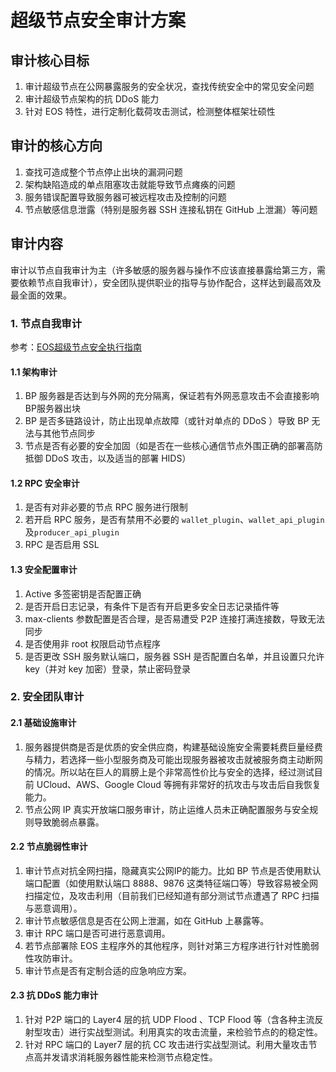 # 超级节点安全审计方案

## 审计核心目标

1.	审计超级节点在公网暴露服务的安全状况，查找传统安全中的常见安全问题
1.	审计超级节点架构的抗 DDoS 能力
1.	针对 EOS 特性，进行定制化载荷攻击测试，检测整体框架壮硕性

## 审计的核心方向

1.	查找可造成整个节点停止出块的漏洞问题
1.	架构缺陷造成的单点阻塞攻击就能导致节点瘫痪的问题
1.	服务错误配置导致服务器可被远程攻击及控制的问题
1.	节点敏感信息泄露（特别是服务器 SSH 连接私钥在 GitHub 上泄漏）等问题

## 审计内容

审计以节点自我审计为主（许多敏感的服务器与操作不应该直接暴露给第三方，需要依赖节点自我审计），安全团队提供职业的指导与协作配合，这样达到最高效及最全面的效果。

### 1. 节点自我审计

参考：[EOS超级节点安全执行指南](README.md)

#### 1.1 架构审计

1. BP 服务器是否达到与外网的充分隔离，保证若有外网恶意攻击不会直接影响BP服务器出块
1. BP 是否多链路设计，防止出现单点故障（或针对单点的 DDoS ）导致 BP 无法与其他节点同步
1. 节点是否有必要的安全加固（如是否在一些核心通信节点外围正确的部署高防抵御 DDoS 攻击，以及适当的部署 HIDS）

#### 1.2 RPC 安全审计

1.	是否有对非必要的节点 RPC 服务进行限制
1.	若开启 RPC 服务，是否有禁用不必要的 `wallet_plugin`、`wallet_api_plugin`及`producer_api_plugin`
1.	RPC 是否启用 SSL

#### 1.3 安全配置审计

1.	Active 多签密钥是否配置正确
1.	是否开启日志记录，有条件下是否有开启更多安全日志记录插件等
1.	max-clients 参数配置是否合理，是否易遭受 P2P 连接打满连接数，导致无法同步
1.	是否使用非 root 权限启动节点程序
1.	是否更改 SSH 服务默认端口，服务器 SSH 是否配置白名单，并且设置只允许 key（并对 key 加密）登录，禁止密码登录

### 2. 安全团队审计

#### 2.1 基础设施审计

1.	服务器提供商是否是优质的安全供应商，构建基础设施安全需要耗费巨量经费与精力，若选择一些小型服务商及可能出现服务器被攻击就被服务商主动断网的情况。所以站在巨人的肩膀上是个非常高性价比与安全的选择，经过测试目前 UCloud、AWS、Google Cloud 等拥有非常好的抗攻击与攻击后自我恢复能力。
1.	节点公网 IP 真实开放端口服务审计，防止运维人员未正确配置服务与安全规则导致脆弱点暴露。

#### 2.2 节点脆弱性审计

1.	审计节点对抗全网扫描，隐藏真实公网IP的能力。比如 BP 节点是否使用默认端口配置（如使用默认端口 8888、9876 这类特征端口等）导致容易被全网扫描定位，及攻击利用（目前我们已经知道有部分测试节点遭遇了 RPC 扫描与恶意调用）。
1.	审计节点敏感信息是否在公网上泄漏，如在 GitHub 上暴露等。
1.	审计 RPC 端口是否可进行恶意调用。
1.	若节点部署除 EOS 主程序外的其他程序，则针对第三方程序进行针对性脆弱性攻防审计。
1.	审计节点是否有定制合适的应急响应方案。

#### 2.3 抗 DDoS 能力审计

1.	针对 P2P 端口的 Layer4 层的抗 UDP Flood 、TCP Flood 等（含各种主流反射型攻击）进行实战型测试。利用真实的攻击流量，来检验节点的的稳定性。
1.	针对 RPC 端口的 Layer7 层的抗 CC 攻击进行实战型测试。利用大量攻击节点高并发请求消耗服务器性能来检测节点稳定性。
